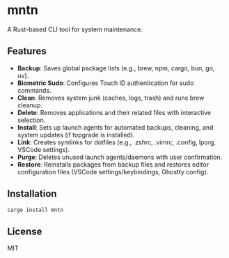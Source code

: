 # mntn

A Rust-based CLI tool for system maintenance.

## Features

- **Backup**: Saves global package lists (e.g., brew, npm, cargo, bun, go, uv).
- **Biometric Sudo**: Configures Touch ID authentication for sudo commands.
- **Clean**: Removes system junk (caches, logs, trash) and runs brew cleanup.
- **Delete**: Removes applications and their related files with interactive selection.
- **Install**: Sets up launch agents for automated backups, cleaning, and system updates (if topgrade is installed).
- **Link**: Creates symlinks for dotfiles (e.g., .zshrc, .vimrc, .config, lporg, VSCode settings).
- **Purge**: Deletes unused launch agents/daemons with user confirmation.
- **Restore**: Reinstalls packages from backup files and restores editor configuration files (VSCode settings/keybindings, Ghostty config).

## Installation

```bash
cargo install mntn
```

## License

MIT
